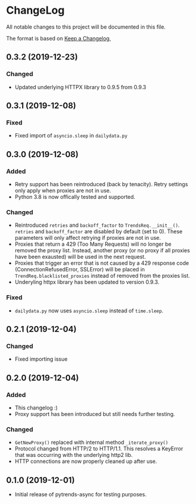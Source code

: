 # ChangeLog
All notable changes to this project will be documented in this file.

The format is based on [Keep a Changelog](https://keepachangelog.com/en/1.0.0/),

## 0.3.2 (2019-12-23)

### Changed
- Updated underlying HTTPX library to 0.9.5 from 0.9.3

## 0.3.1 (2019-12-08)

### Fixed
- Fixed import of `asyncio.sleep` in `dailydata.py`

## 0.3.0 (2019-12-08)

### Added
- Retry support has been reintroduced (back by tenacity). Retry settings only apply when proxies are not in use.
- Python 3.8 is now offically tested and supported.

### Changed
- Reintroduced `retries` and `backoff_factor` to `TrendsReq.__init__()`. `retries` and `backoff_factor` are disabled by default (set to 0). These parameters will only affect retrying if proxies are not in use. 
- Proxies that return a 429 (Too Many Requests) will no longer be removed the proxy list. Instead, another proxy (or no proxy if all proxies have been exausted) will be used in the next request.
- Proxies that trigger an error that is not caused by a 429 response code (ConnectionRefusedError, SSLError) will be placed in `TrendReq.blacklisted_proxies` instead of removed from the proxies list.
- Underyling httpx library has been updated to version 0.9.3.

### Fixed
- `dailydata.py` now uses `asyncio.sleep` instead of `time.sleep`.

## 0.2.1 (2019-12-04)

### Changed
- Fixed importing issue

## 0.2.0 (2019-12-04)

### Added
- This changelog :)
- Proxy support has been introduced but still needs further testing.

### Changed
- `GetNewProxy()` replaced with internal method `_iterate_proxy()`
- Protocol changed from HTTP/2 to HTTP/1.1. This resolves a KeyError that was occurring with the underlying http2 lib.
- HTTP connections are now properly cleaned up after use.

## 0.1.0 (2019-12-01)

- Initial release of pytrends-async for testing purposes.

